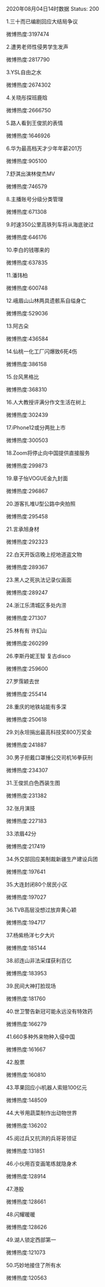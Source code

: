 2020年08月04日14时数据
Status: 200

1.三十而已编剧回应大结局争议

微博热度:3197474

2.遭男老师性侵男学生发声

微博热度:2817790

3.YSL自由之水

微博热度:2674302

4.关晓彤探班鹿晗

微博热度:2666750

5.路人看到王俊凯的表情

微博热度:1646926

6.华为最高档天才少年年薪201万

微博热度:905100

7.舒淇出演林俊杰MV

微博热度:746579

8.主播账号分级分类管理

微博热度:671308

9.时速350公里高铁列车将从海底驶过

微博热度:646176

10.李白的钱哪来的

微博热度:637835

11.潘玮柏

微博热度:600748

12.峨眉山山林两具遗骸系自缢身亡

微博热度:529036

13.阿古朵

微博热度:436584

14.仙桃一化工厂闪爆致6死4伤

微博热度:386158

15.台风黑格比

微博热度:368310

16.人大教授评满分作文生活在树上

微博热度:302439

17.iPhone12或分两批上市

微博热度:300503

18.Zoom将停止向中国提供直接服务

微博热度:299873

19.章子怡VOGUE金九封面

微博热度:296867

20.游客扎堆U型公路中央拍照

微博热度:295458

21.言承旭身材

微博热度:292323

22.白天开饭店晚上挖地道盗文物

微博热度:289367

23.黑人之死执法记录仪画面

微博热度:289247

24.浙江乐清城区多处内涝

微博热度:271307

25.林有有 许幻山

微博热度:260299

26.李斯丹妮王智 复古disco

微博热度:259600

27.罗霈颖去世

微博热度:255414

28.重庆的地铁站能有多深

微博热度:250618

29.刘永坦捐出最高科技奖800万奖金

微博热度:241887

30.男子拒戴口罩捶公交司机16拳获刑

微博热度:234307

31.王俊凯白色西装生图

微博热度:231382

32.张月演技

微博热度:227183

33.浓眉42分

微博热度:217419

34.外交部回应美制裁新疆生产建设兵团

微博热度:197641

35.大连封闭80个居民小区

微博热度:197027

36.TVB高层没想过放弃黄心颖

微博热度:194717

37.杨紫杨洋七夕大片

微博热度:185144

38.祁连山非法采煤获利百亿

微博热度:183953

39.民间大神打脸现场

微博热度:181760

40.世卫警告新冠可能永远没有特效药

微博热度:166279

41.660多种外来物种入侵中国

微博热度:161667

42.股票

微博热度:160810

43.苹果回应小i机器人索赔100亿元

微博热度:148509

44.大爷用蔬菜制作出动物世界

微博热度:136202

45.阅过兵又抗洪的兵哥哥领证

微博热度:131851

46.小伙用百变画笔练就隐身术

微博热度:128914

47.港股

微博热度:128661

48.闪耀暖暖

微博热度:128626

49.湖人锁定西部第一

微博热度:121073

50.巧妙地接住了所有水

微博热度:120563


